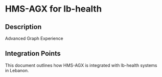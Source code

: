 # HMS-AGX for lb-health

## Description

Advanced Graph Experience

## Integration Points

This document outlines how HMS-AGX is integrated with lb-health systems in Lebanon.

